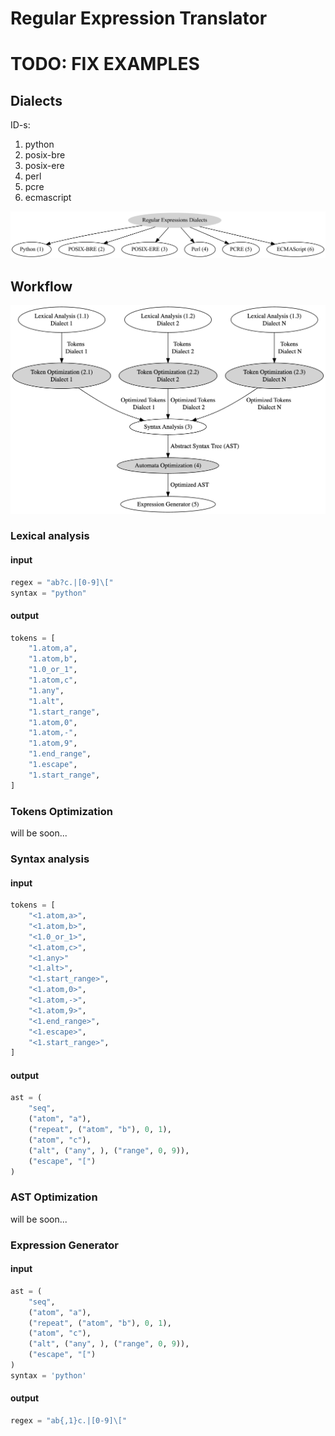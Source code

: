 # Regular Expression Translator

# TODO: FIX EXAMPLES

## Dialects

ID-s:
1. python
2. posix-bre
3. posix-ere
4. perl
5. pcre
6. ecmascript

<img alt="Regular expression dialects" src="assets/regex_dialects_classification.png">

## Workflow

<img alt="Regular expressions translator workflow" src="assets/regex_translator_architecture.png">

### Lexical analysis

#### input
```python
regex = "ab?c.|[0-9]\["
syntax = "python"
```
#### output
```python
tokens = [
    "1.atom,a", 
    "1.atom,b", 
    "1.0_or_1", 
    "1.atom,c",
    "1.any",
    "1.alt",
    "1.start_range",
    "1.atom,0",
    "1.atom,-",
    "1.atom,9",
    "1.end_range",
    "1.escape",
    "1.start_range",
]
```

### Tokens Optimization
will be soon...

### Syntax analysis

#### input
```python
tokens = [
    "<1.atom,a>", 
    "<1.atom,b>", 
    "<1.0_or_1>", 
    "<1.atom,c>",
    "<1.any>"
    "<1.alt>",
    "<1.start_range>",
    "<1.atom,0>",
    "<1.atom,->",
    "<1.atom,9>",
    "<1.end_range>",
    "<1.escape>",
    "<1.start_range>",
]
```
#### output
```python
ast = (
    "seq", 
    ("atom", "a"),
    ("repeat", ("atom", "b"), 0, 1),
    ("atom", "c"),
    ("alt", ("any", ), ("range", 0, 9)),
    ("escape", "[")
)
```

### AST Optimization
will be soon...

### Expression Generator

#### input
```python
ast = (
    "seq", 
    ("atom", "a"),
    ("repeat", ("atom", "b"), 0, 1),
    ("atom", "c"),
    ("alt", ("any", ), ("range", 0, 9)),
    ("escape", "[")
)
syntax = 'python'
```
#### output
```python
regex = "ab{,1}c.|[0-9]\["
```
